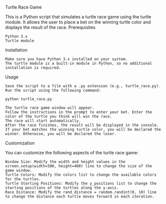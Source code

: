 Turtle Race Game

This is a Python script that simulates a turtle race game using the turtle module. It allows the user to place a bet on the winning turtle color and displays the result of the race.
Prerequisites

    Python 3.x
    Turtle module

Installation

    Make sure you have Python 3.x installed on your system.
    The turtle module is a built-in module in Python, so no additional installation is required.

Usage

    Save the script to a file with a .py extension (e.g., turtle_race.py).
    Run the script using the following command:

    python turtle_race.py

    The turtle race game window will appear.
    Follow the instructions in the prompt to enter your bet. Enter the color of the turtle you think will win the race.
    The race will start automatically.
    After the race finishes, the result will be displayed in the console. If your bet matches the winning turtle color, you will be declared the winner. Otherwise, you will be declared the loser.

Customization

You can customize the following aspects of the turtle race game:

    Window Size: Modify the width and height values in the screen.setup(width=500, height=400) line to change the size of the game window.
    Turtle Colors: Modify the colors list to change the available colors for the turtles.
    Turtle Starting Positions: Modify the y_positions list to change the starting positions of the turtles along the y-axis.
    Race Distance: Modify the rand_distance = random.randint(0, 10) line to change the distance each turtle moves forward in each iteration.
